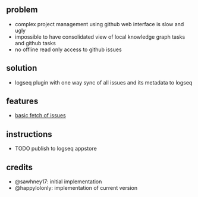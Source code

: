 ## problem
- complex project management using github web interface is slow and ugly
- impossible to have consolidated view of local knowledge graph tasks and github tasks
- no offline read only access to github issues

## solution

- logseq plugin with one way sync of all issues and its metadata to logseq

## features

- [basic fetch of issues](https://github.com/mastercyb/loghub/issues/3)

## instructions

- TODO publish to logseq appstore

## credits
- @sawhney17: initial implementation
- @happylolonly: implementation of current version
